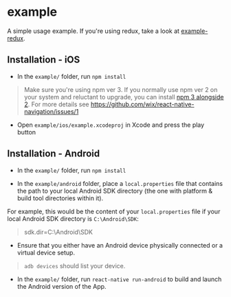 # example

A simple usage example. If you're using redux, take a look at [example-redux](../example-redux).

## Installation - iOS

* In the `example/` folder, run `npm install`

> Make sure you're using npm ver 3. If you normally use npm ver 2 on your system and reluctant to upgrade, you can install [npm 3 alongside 2](https://www.npmjs.com/package/npm3). For more details see https://github.com/wix/react-native-navigation/issues/1

* Open `example/ios/example.xcodeproj` in Xcode and press the play button

## Installation - Android

* In the `example/` folder, run `npm install`

* In the `example/android` folder, place a `local.properties` file that contains the path to your local Android SDK directory (the one with platform & build tool directories within it).

For example, this would be the content of your `local.properties` file if your local Android SDK directory is `C:\Android\SDK`:

> sdk.dir=C\:\\Android\\SDK

* Ensure that you either have an Android device physically connected or a virtual device setup.

> `adb devices` should list your device.

* In the `example/` folder, run `react-native run-android` to build and launch the Android version of the App.
